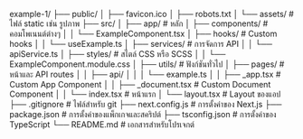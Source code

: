 example-1/
├── public/
│   ├── favicon.ico
│   ├── robots.txt
│   └── assets/           # ไฟล์ static เช่น รูปภาพ
├── src/
│   ├── app/                    # หลัก
│   ├── components/      # คอมโพเนนต์ต่างๆ
│   │   └── ExampleComponent.tsx
│   ├── hooks/           # Custom hooks
│   │   └── useExample.ts
│   ├── services/        # การจัดการ API
│   │   └── apiService.ts
│   ├── styles/          # สไตล์ CSS หรือ SCSS
│   │   └── ExampleComponent.module.css
│   ├── utils/           # ฟังก์ชันทั่วไป
│   ├── pages/           # หน้าและ API routes
│   │   ├── api/
│   │   │   └── example.ts
│   │   ├── _app.tsx     # Custom App Component
│   │   ├── _document.tsx # Custom Document Component
│   │   └── index.tsx    # หน้าแรก
│   └── layout.tsx       # Layout ของแอป
├── .gitignore            # ไฟล์สำหรับ git
├── next.config.js        # การตั้งค่าของ Next.js
├── package.json          # การตั้งค่าของแพ็กเกจและสคริปต์
├── tsconfig.json         # การตั้งค่าของ TypeScript
└── README.md             # เอกสารสำหรับโปรเจกต์
